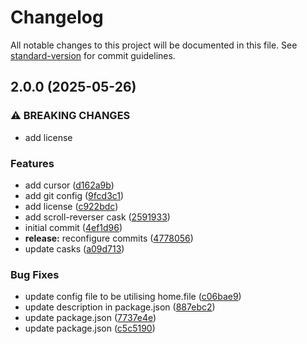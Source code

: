 # Changelog

All notable changes to this project will be documented in this file. See [standard-version](https://github.com/conventional-changelog/standard-version) for commit guidelines.

## 2.0.0 (2025-05-26)


### ⚠ BREAKING CHANGES

* add license

### Features

* add cursor ([d162a9b](https://github.com/HelixW/dotfiles/commit/d162a9be99daa71f327f5a0bffac56bdead46d27))
* add git config ([9fcd3c1](https://github.com/HelixW/dotfiles/commit/9fcd3c1f043723213014adf45a97f4ca38098af2))
* add license ([c922bdc](https://github.com/HelixW/dotfiles/commit/c922bdcb439efad96df627d16f6ddf0fdef1fa55))
* add scroll-reverser cask ([2591933](https://github.com/HelixW/dotfiles/commit/2591933426706065ede4152749eb7ba92a955d19))
* initial commit ([4ef1d96](https://github.com/HelixW/dotfiles/commit/4ef1d96942af9acd838cb9f6da3df7cc408cd336))
* **release:** reconfigure commits ([4778056](https://github.com/HelixW/dotfiles/commit/477805699a6c38817067ac0cee00c648c75c3c79))
* update casks ([a09d713](https://github.com/HelixW/dotfiles/commit/a09d7131c3978115d789a2251e409a16ccfd0833))


### Bug Fixes

* update config file to be utilising home.file ([c06bae9](https://github.com/HelixW/dotfiles/commit/c06bae9832f4385cf745518af00aa9060b79804e))
* update description in package.json ([887ebc2](https://github.com/HelixW/dotfiles/commit/887ebc2e4f02e8090b4f3556c596cbe802692248))
* update package.json ([7737e4e](https://github.com/HelixW/dotfiles/commit/7737e4ed2d50668dbcc6594ab3b6b819f8cbc7b8))
* update package.json ([c5c5190](https://github.com/HelixW/dotfiles/commit/c5c519018263e404b62a10af60de721d9657c1a2))
